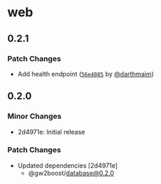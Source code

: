 # web

## 0.2.1

### Patch Changes

- Add health endpoint ([`56e4085`](https://github.com/darthmaim/gw2boost.com/commit/56e4085ad85c0a6f14dee4059741f70671d7eb7a) by [@darthmaim](https://github.com/darthmaim))

## 0.2.0

### Minor Changes

- 2d4971e: Initial release

### Patch Changes

- Updated dependencies [2d4971e]
  - @gw2boost/database@0.2.0

